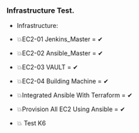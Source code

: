 ### Infrastructure Test.

- Infrastructure:


- 💥EC2-01 Jenkins_Master = ✔
- 💥EC2-02 Ansible_Master = ✔
- 💥EC2-03 VAULT = ✔
- 💥EC2-04 Building Machine = ✔
- 💥Integrated Ansible With Terraform = ✔
- 💥Provision All EC2 Using Ansible = ✔
- 💥 Test K6